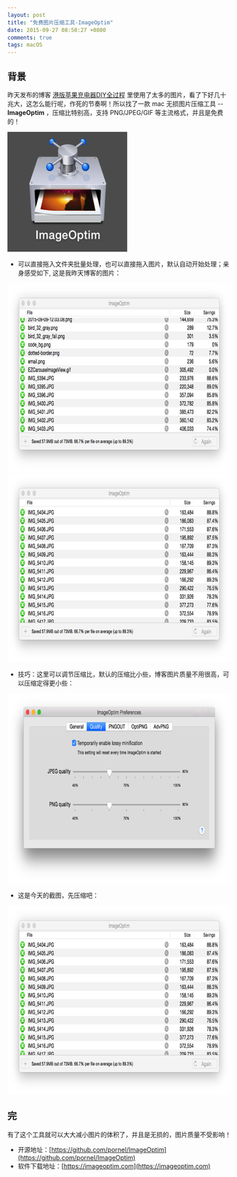```yaml
---
layout: post
title: "免费图片压缩工具-ImageOptim"
date: 2015-09-27 08:50:27 +0800
comments: true
tags: macOS
---
```


## 背景

昨天发布的博客 [港版苹果充电器DIY全过程](/blog/2015/09/26/gang-ban-ping-guo-chong-dian-qi-diyquan-guo-cheng/) 里使用了太多的图片，看了下好几十兆大，这怎么能行呢，作死的节奏啊！所以找了一款 mac 无损图片压缩工具 -- **ImageOptim** ，压缩比特别高，支持 PNG/JPEG/GIF 等主流格式，并且是免费的！

<img src = "/images/201509/27_5.png" width = '270' height = '270'>

* 可以直接拖入文件夹批量处理，也可以直接拖入图片，默认自动开始处理；亲身感受如下, 这是我昨天博客的图片：

<img src = "/images/201509/27_3.png" width = '800' height = '425'>
<img src = "/images/201509/27_2.png" width = '800' height = '425'>

* 技巧：这里可以调节压缩比，默认的压缩比小些，博客图片质量不用很高，可以压缩定得更小些：

<img src = "/images/201509/27_4.png" width = '720' height = '427'>

* 这是今天的截图，先压缩吧：

<img src = "/images/201509/27_2.png" width = '800' height = '425'>


## 完

有了这个工具就可以大大减小图片的体积了，并且是无损的，图片质量不受影响！

- 开源地址：[https://github.com/pornel/ImageOptim](https://github.com/pornel/ImageOptim)
- 软件下载地址：[https://imageoptim.com](https://imageoptim.com)
